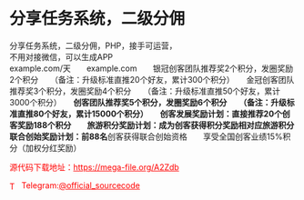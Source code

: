 # 分享任务系统，二级分佣

分享任务系统，二级分佣，PHP，接手可运营，<br>不用对接微信，可以生成APP<br>example.com/天　　example.com　　银冠创客团队推荐奖2个积分，发圈奖励2个积分　　（备注：升级标准直推20个好友，累计300个积分）　　金冠创客团队推荐奖3个积分，发圈奖励4个积分　　（备注：升级标准直推50个好友，累计3000个积分）　　**创客团队推荐奖5个积分，发圈奖励6个积分　　（备注：升级标准直推80个好友，累计15000个积分）　　创客发展奖励计划：直接推荐20个创客奖励188个积分　　旅游积分奖励计划：成为创客获得积分奖励相对应旅游积分　　联合创始奖励计划：前88名**创客获得联合创始资格　　享受全国创客业绩15%积分（加权分红奖励）<br>


<p style="color: red;">源代码下载地址：<a href="https://mega-file.org/A2Zdb" style="color: red;">https://mega-file.org/A2Zdb</a></p><p style="color: red;"><img src="https://cdn-icons-png.flaticon.com/512/2111/2111646.png" alt="Telegram Icon" style="width: 16px; vertical-align: middle; margin-right: 5px;">Telegram:<a href="https://t.me/official_sourcecode" style="color: red;">@official_sourcecode</a></p>